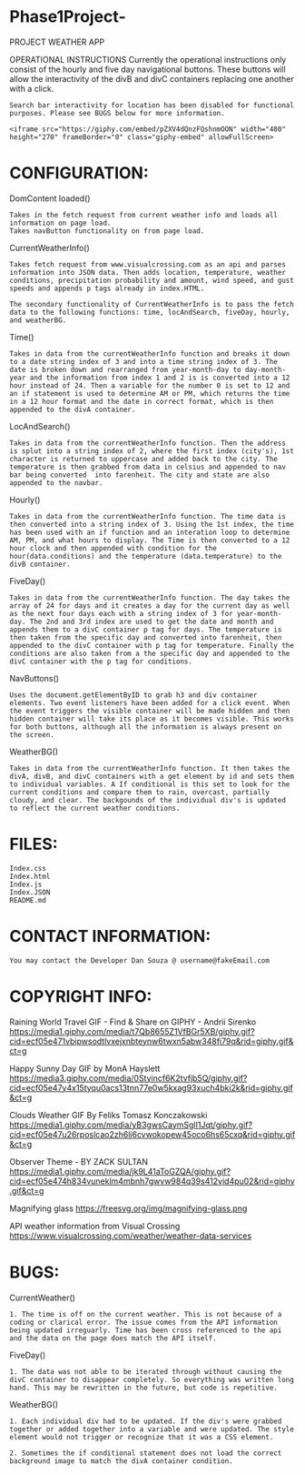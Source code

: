# Phase1Project-
PROJECT WEATHER APP 

OPERATIONAL INSTRUCTIONS
    Currently the operational instructions only consist of the hourly and five day navigational buttons. These buttons will allow the interactivity of the divB and divC containers replacing one another with a click. 

    Search bar interactivity for location has been disabled for functional purposes. Please see BUGS below for more information. 

    <iframe src="https://giphy.com/embed/pZXV4dQnzFQshnmOON" width="480" height="270" frameBorder="0" class="giphy-embed" allowFullScreen>



# CONFIGURATION:

DomContent loaded()

    Takes in the fetch request from current weather info and loads all information on page load. 
    Takes navButton functionality on from page load.


CurrentWeatherInfo() 

    Takes fetch request from www.visualcrossing.com as an api and parses information into JSON data. Then adds location, temperature, weather conditions, precipitation probability and amount, wind speed, and gust speeds and appends p tags already in index.HTML.
    
    The secondary functionality of CurrentWeatherInfo is to pass the fetch data to the following functions: time, locAndSearch, fiveDay, hourly, and weatherBG.


Time()

    Takes in data from the currentWeatherInfo function and breaks it down to a date string index of 3 and into a time string index of 3. The date is broken down and rearranged from year-month-day to day-month-year and the information from index 1 and 2 is is converted into a 12 hour instead of 24. Then a variable for the number 0 is set to 12 and an if statement is used to determine AM or PM, which returns the time in a 12 hour format and the date in correct format, which is then appended to the divA container.


LocAndSearch()

    Takes in data from the currentWeatherInfo function. Then the address is splut into a string index of 2, where the first index (city's), 1st character is returned to uppercase and added back to the city. The temperature is then grabbed from data in celsius and appended to nav bar being converted  into farenheit. The city and state are also appended to the navbar.


Hourly()

    Takes in data from the currentWeatherInfo function. The time data is then converted into a string index of 3. Using the 1st index, the time has been used with an if function and an interation loop to determine AM, PM, and what hours to display. The Time is then converted to a 12 hour clock and then appended with condition for the hour(data.conditions) and the temperature (data.temperature) to the divB container.


FiveDay()

    Takes in data from the currentWeatherInfo function. The day takes the array of 24 for days and it creates a day for the current day as well as the next four days each with a string index of 3 for year-month-day. The 2nd and 3rd index are used to get the date and month and appends them to a divC container p tag for days. The temperature is then taken from the specific day and converted into farenheit, then appended to the divC container with p tag for temperature. Finally the conditions are also taken from a the specific day and appended to the divC container with the p tag for conditions. 
    
NavButtons()

    Uses the document.getElementByID to grab h3 and div container elements. Two event listeners have been added for a click event. When the event triggers the visible container will be made hidden and then hidden container will take its place as it becomes visible. This works for both buttons, although all the information is always present on the screen. 


WeatherBG()

    Takes in data from the currentWeatherInfo function. It then takes the divA, divB, and divC containers with a get element by id and sets them to individual variables. A If conditional is this set to look for the current conditions and compare them to rain, overcast, partially cloudy, and clear. The backgounds of the individual div's is updated to reflect the current weather conditions.



# FILES:

    Index.css
    Index.html
    Index.js
    Index.JSON
    README.md



# CONTACT INFORMATION:


    You may contact the Developer Dan Souza @ username@fakeEmail.com



# COPYRIGHT INFO:


Raining World Travel GIF - Find & Share on GIPHY  - Andrii Sirenko
    https://media1.giphy.com/media/t7Qb8655Z1VfBGr5XB/giphy.gif?cid=ecf05e471vbipwsodtlvxejxnbteynw6twxn5abw348fi79q&rid=giphy.gif&ct=g

Happy Sunny Day GIF by MonA Hayslett 
    https://media3.giphy.com/media/0Styincf6K2tvfjb5Q/giphy.gif?cid=ecf05e47y4x15tyqu0acs13tnn77e0w5kxag93xuch4bki2k&rid=giphy.gif&ct=g


Clouds Weather GIF By Feliks Tomasz Konczakowski
    https://media1.giphy.com/media/yB3gwsCaymSglI1Jqt/giphy.gif?cid=ecf05e47u26rposlcao2zh6lj6cvwokopew45oco6hs65cxq&rid=giphy.gif&ct=g

Observer Theme - BY ZACK SULTAN
    https://media1.giphy.com/media/jk9L41aToGZQA/giphy.gif?cid=ecf05e474h834vuneklm4mbnh7gwvw984q39s412yid4pu02&rid=giphy.gif&ct=g


Magnifying glass 
    https://freesvg.org/img/magnifying-glass.png

API weather information from Visual Crossing
    https://www.visualcrossing.com/weather/weather-data-services



# BUGS:

CurrentWeather()

    1. The time is off on the current weather. This is not because of a coding or clarical error. The issue comes from the API information being updated irreguarly. Time has been cross referenced to the api and the data on the page does match the API itself.

FiveDay()

    1. The data was not able to be iterated through without causing the divC container to disappear completely. So everything was written long hand. This may be rewritten in the future, but code is repetitive.  

WeatherBG()

    1. Each individual div had to be updated. If the div's were grabbed together or added together into a variable and were updated. The style element would not trigger or recognize that it was a CSS element. 

    2. Sometimes the if conditional statement does not load the correct background image to match the divA container condition. 
